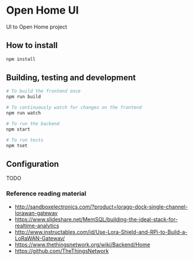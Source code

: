 # Open Home UI
UI to Open Home project

## How to install

```bash
npm install
```

## Building, testing and development

```bash
# To build the frontend once
npm run build

# To continuously watch for changes on the frontend
npm run watch

# To run the backend
npm start

# To run tests
npm tset
```

## Configuration
TODO

### Reference reading material
* http://sandboxelectronics.com/?product=lorago-dock-single-channel-lorawan-gateway
* https://www.slideshare.net/MemSQL/building-the-ideal-stack-for-realtime-analytics
* http://www.instructables.com/id/Use-Lora-Shield-and-RPi-to-Build-a-LoRaWAN-Gateway/
* https://www.thethingsnetwork.org/wiki/Backend/Home
* https://github.com/TheThingsNetwork